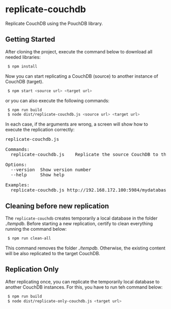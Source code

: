 # replicate-couchdb
Replicate CouchDB using the PouchDB library.

## Getting Started

After cloning the project, execute the command below to download all needed libraries:
```bash
 $ npm install
```
Now you can start replicating a CouchDB (source) to another instance of CouchDB (target).

```bash
 $ npm start <source url> <target url>
```

or you can also execute the following commands:
```bash
 $ npm run build
 $ node dist/replicate-couchdb.js <source url> <target url>
```
In each case, if the arguments are wrong, a screen will show how to execute the replication correctly:
<pre>
replicate-couchdb.js <command>

Commands:
  replicate-couchdb.js <source url> <target url>  Replicate the source CouchDB to the target

Options:
  --version  Show version number                                                                                                   [boolean]
  --help     Show help                                                                                                             [boolean]

Examples:
  replicate-couchdb.js http://192.168.172.100:5984/mydatabase   http://user:password@localhost:5984/mydatabase
</pre>

## Cleaning before new replication

The `replicate-couchdb` creates temporarily a local database in the folder *./tempdb*. Before starting a new replication, certify to clean everything running the command below:

```bash
 $ npm run clean-all
```
This command removes the folder *./tempdb*. Otherwise, the existing content will be also replicated to the target CouchDB.


## Replication Only

After replicating once, you can replicate the temporarily local database to another CouchDB instances. For this, you have to run teh command below:

```bash
 $ npm run build
 $ node dist/replicate-only-couchdb.js <target url>
```
